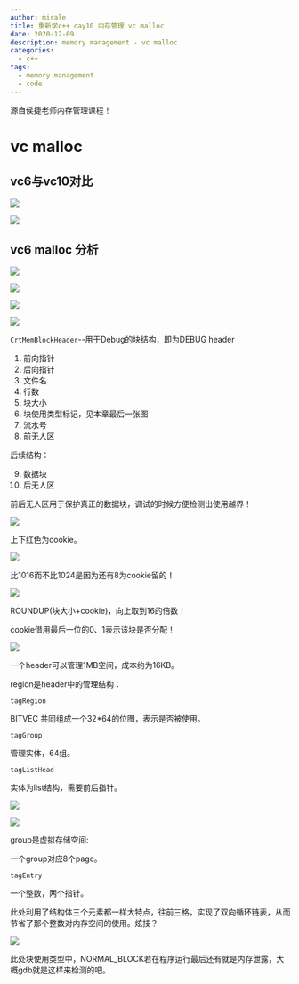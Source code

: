 ```yaml
---
author: mirale
title: 重新学c++ day10 内存管理 vc malloc
date: 2020-12-09
description: memory management - vc malloc
categories:
  - c++
tags:
  - memory management
  - code
---
```


源自侯捷老师内存管理课程！

# vc malloc

## vc6与vc10对比

![](vc6_memory_alloc.jpg)

![](vc10_memory_alloc.jpg)

## vc6 malloc 分析

![](SBH_heap_init.jpg)

![](SBH_heap_init_header.jpg)

![](SBH_ioinit.jpg)



![](SBH_heap_alloc_dbg.jpg)

`CrtMemBlockHeader`--用于Debug的块结构，即为DEBUG header

1. 前向指针
2. 后向指针
3. 文件名
4. 行数
5. 块大小
6. 块使用类型标记，见本章最后一张图
7. 流水号
8. 前无人区
   
后续结构：

9.  数据块
10.  后无人区

前后无人区用于保护真正的数据块，调试的时候方便检测出使用越界！

![](SBH_heap_alloc_dbg2.jpg)

上下红色为cookie。

![](SBH_heap_alloc.jpg)

比1016而不比1024是因为还有8为cookie留的！

![](SBH_alloc_block.jpg)

ROUNDUP(块大小+cookie)，向上取到16的倍数！

cookie借用最后一位的0、1表示该块是否分配！

![](SBH_alloc_new_region.jpg)

一个header可以管理1MB空间，成本约为16KB。

region是header中的管理结构：

`tagRegion`

BITVEC 共同组成一个32*64的位图，表示是否被使用。

`tagGroup`

管理实体，64组。

`tagListHead`

实体为list结构，需要前后指针。

![](SBH_alloc_new_group.jpg)

![](SBH_alloc_new_group2.jpg)

group是虚拟存储空间:

一个group对应8个page。

`tagEntry`

一个整数，两个指针。

此处利用了结构体三个元素都一样大特点，往前三格，实现了双向循环链表，从而节省了那个整数对内存空间的使用。炫技？

![](SBH_alloc_new_group3.jpg)

此处块使用类型中，NORMAL_BLOCK若在程序运行最后还有就是内存泄露，大概gdb就是这样来检测的吧。
